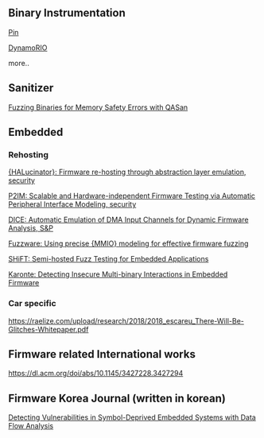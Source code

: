## Binary Instrumentation

[Pin](https://www.intel.com/content/www/us/en/developer/articles/tool/pin-a-dynamic-binary-instrumentation-tool.html)

[DynamoRIO](https://dynamorio.org/)

more..

## Sanitizer

[Fuzzing Binaries for Memory Safety Errors with QASan](https://ieeexplore.ieee.org/abstract/document/9230171)

## Embedded
### Rehosting
[{HALucinator}: Firmware re-hosting through abstraction layer emulation, security](https://www.usenix.org/conference/usenixsecurity20/presentation/clements)

[P2IM: Scalable and Hardware-independent Firmware Testing via Automatic Peripheral Interface Modeling, security](https://www.usenix.org/conference/usenixsecurity20/presentation/feng)

[DICE: Automatic Emulation of DMA Input
Channels for Dynamic Firmware Analysis, S&P](https://ieeexplore.ieee.org/abstract/document/9519398/)

[Fuzzware: Using precise {MMIO} modeling for effective firmware fuzzing](https://www.usenix.org/conference/usenixsecurity22/presentation/scharnowski)

[SHiFT: Semi-hosted Fuzz Testing for Embedded Applications](https://www.usenix.org/conference/usenixsecurity24/presentation/mera)

[Karonte: Detecting Insecure Multi-binary Interactions in Embedded Firmware](https://ieeexplore.ieee.org/abstract/document/9152796)


### Car specific  
https://raelize.com/upload/research/2018/2018_escareu_There-Will-Be-Glitches-Whitepaper.pdf

## Firmware related International works

https://dl.acm.org/doi/abs/10.1145/3427228.3427294

## Firmware Korea Journal (written in korean)

[Detecting Vulnerabilities in Symbol-Deprived Embedded Systems with Data Flow Analysis](https://koreascience.kr/article/JAKO202513454005534.page)

